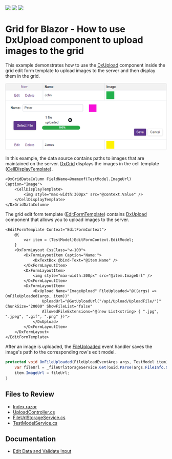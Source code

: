 <!-- default badges list -->
![](https://img.shields.io/endpoint?url=https://codecentral.devexpress.com/api/v1/VersionRange/250005144/22.1.2%2B)
[![](https://img.shields.io/badge/Open_in_DevExpress_Support_Center-FF7200?style=flat-square&logo=DevExpress&logoColor=white)](https://supportcenter.devexpress.com/ticket/details/T873926)
[![](https://img.shields.io/badge/📖_How_to_use_DevExpress_Examples-e9f6fc?style=flat-square)](https://docs.devexpress.com/GeneralInformation/403183)
<!-- default badges end -->

# Grid for Blazor - How to use DxUpload component to upload images to the grid

This example demonstrates how to use the [DxUpload](https://docs.devexpress.com/Blazor/DevExpress.Blazor.DxUpload) component inside the grid edit form template to upload images to the server and then display them in the grid.


![Edit form with DxUpload component](grid-edit-form.png)

In this example, the data source contains paths to images that are maintained on the server. [DxGrid](https://docs.devexpress.com/Blazor/DevExpress.Blazor.DxGrid) displays the images in the cell template ([CellDisplayTemplate](https://docs.devexpress.com/Blazor/DevExpress.Blazor.DxGridDataColumn.CellDisplayTemplate)).

```razor
<DxGridDataColumn FieldName=@nameof(TestModel.ImageUrl) Caption="Image">
    <CellDisplayTemplate>
        <img style="max-width:300px" src="@context.Value" />
    </CellDisplayTemplate>
</DxGridDataColumn>
```

The grid edit form template ([EditFormTemplate](https://docs.devexpress.com/Blazor/DevExpress.Blazor.DxGrid.EditFormTemplate)) contains [DxUpload](https://docs.devexpress.com/Blazor/DevExpress.Blazor.DxUpload) component that allows you to upload images to the server. 


```razor
<EditFormTemplate Context="EditFormContext">
    @{
        var item = (TestModel)EditFormContext.EditModel;
    }
    <DxFormLayout CssClass="w-100">
        <DxFormLayoutItem Caption="Name:">
            <DxTextBox @bind-Text="@item.Name" />
        </DxFormLayoutItem>
        <DxFormLayoutItem>
            <img style="max-width:300px" src="@item.ImageUrl" />
        </DxFormLayoutItem>
        <DxFormLayoutItem>
            <DxUpload Name="ImageUpload" FileUploaded="@((args) => OnFileUploaded(args, item))"
                UploadUrl="@GetUploadUrl("/api/Upload/UploadFile/")" ChunkSize="20000" ShowFileList="false"
                AllowedFileExtensions="@(new List<string> { ".jpg", ".jpeg", ".gif", ".png" })">
            </DxUpload>
        </DxFormLayoutItem>
    </DxFormLayout>
</EditFormTemplate>
```

After an image is uploaded, the [FileUploaded](https://docs.devexpress.com/Blazor/DevExpress.Blazor.DxUpload.FileUploaded) event handler saves the image's path to the corresponding row's edit model.

```csharp
protected void OnFileUploaded(FileUploadEventArgs args, TestModel item) {
    var fileUrl = _fileUrlStorageService.Get(Guid.Parse(args.FileInfo.Guid));
    item.ImageUrl = fileUrl;
}
```

<!-- default file list -->
## Files to Review

* [Index.razor](./CS/UsingUploadEditDataGrid/Pages/Index.razor)
* [UploadController.cs](./CS/UsingUploadEditDataGrid/Controllers/UploadController.cs)
* [FileUrlStorageService.cs](./CS/UsingUploadEditDataGrid/Data/FileUrlStorageService.cs)
* [TestModelService.cs](./CS/UsingUploadEditDataGrid/Data/TestModelService.cs)
<!-- default file list end -->

## Documentation

* [Edit Data and Validate Input](http://docs.devexpress.devx/Blazor/403454/grid/edit-data-and-validate-input)
